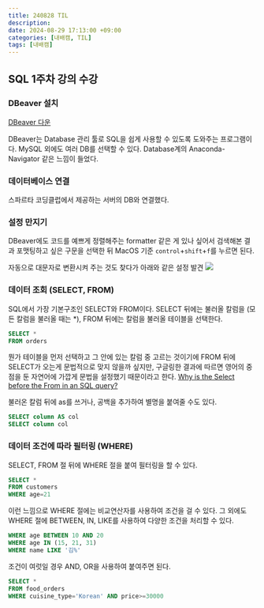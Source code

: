 ```yaml
---
title: 240828 TIL
description:
date: 2024-08-29 17:13:00 +09:00
categories: [내배캠, TIL]
tags: [내배캠]
---
```


## SQL 1주차 강의 수강
### DBeaver 설치
[DBeaver 다운](https://dbeaver.io/download/)

DBeaver는 Database 관리 툴로 SQL을 쉽게 사용할 수 있도록 도와주는 프로그램이다. MySQL 외에도 여러 DB를 선택할 수 있다. Database계의 Anaconda-Navigator 같은 느낌이 들었다.

### 데이터베이스 연결
스파르타 코딩클럽에서 제공하는 서버의 DB와 연결했다.

### 설정 만지기
DBeaver에도 코드를 예쁘게 정렬해주는 formatter 같은 게 있나 싶어서 검색해본 결과 포맷팅하고 싶은 구문을 선택한 뒤 MacOS 기준 `control`+`shift`+`f`를 누르면 된다.

자동으로 대문자로 변환시켜 주는 것도 찾다가 아래와 같은 설정 발견
![](https://velog.velcdn.com/images/minjaemong/post/df621b97-c00e-4c90-af67-69cf5ba0548e/image.png)


### 데이터 조회 (SELECT, FROM)
SQL에서 가장 기본구조인 SELECT와 FROM이다.
SELECT 뒤에는 불러올 칼럼을 (모든 칼럼을 불러올 때는 *),
FROM 뒤에는 칼럼을 불러올 테이블을 선택한다.
```sql
SELECT *
FROM orders
```
뭔가 테이블을 먼저 선택하고 그 안에 있는 칼럼 중 고르는 것이기에 FROM 뒤에 SELECT가 오는게 문법적으로 맞지 않을까 싶지만, 구글링한 결과에 따르면 영어의 중점을 둔 자연어에 가깝게 문법을 설정했기 때문이라고 한다.
[Why is the Select before the From in an SQL query?](https://softwareengineering.stackexchange.com/questions/127706/why-is-the-select-before-the-from-in-an-sql-query)

불러온 칼럼 뒤에 as를 쓰거나, 공백을 추가하여 별명을 붙여줄 수도 있다.
```sql
SELECT column AS col
SELECT column col
```
### 데이터 조건에 따라 필터링 (WHERE)
SELECT, FROM 절 뒤에 WHERE 절을 붙여 필터링을 할 수 있다.
```sql
SELECT *
FROM customers
WHERE age=21
```
이런 느낌으로 WHERE 절에는 비교연산자를 사용하여 조건을 걸 수 있다.
그 외에도 WHERE 절에 BETWEEN, IN, LIKE를 사용하여 다양한 조건을 처리할 수 있다.
```sql
WHERE age BETWEEN 10 AND 20
WHERE age IN (15, 21, 31)
WHERE name LIKE '김%'
```
조건이 여럿일 경우 AND, OR을 사용하여 붙여주면 된다.
```sql
SELECT *
FROM food_orders
WHERE cuisine_type='Korean' AND price>=30000
```
